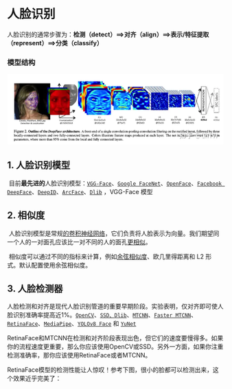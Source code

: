 # 人脸识别

人脸识别的通常步骤为：**检测（detect）==>对齐（align）==>表示/特征提取（represent）==>分类（classify）**

### **模型结构**

![img](./assets/v2-714dd80efe305299e2f204e59e47c259_720w.webp)

## 1. 人脸识别模型

​	目前**最先进的**人脸识别模型：[`VGG-Face`](https://sefiks.com/2018/08/06/deep-face-recognition-with-keras/)、[`Google FaceNet`](https://sefiks.com/2018/09/03/face-recognition-with-facenet-in-keras/)、[`OpenFace`](https://sefiks.com/2019/07/21/face-recognition-with-openface-in-keras/)、[`Facebook DeepFace`](https://sefiks.com/2020/02/17/face-recognition-with-facebook-deepface-in-keras/)、[`DeepID`](https://sefiks.com/2020/06/16/face-recognition-with-deepid-in-keras/)、[`ArcFace`](https://sefiks.com/2020/12/14/deep-face-recognition-with-arcface-in-keras-and-python/)、[`Dlib`](https://sefiks.com/2020/07/11/face-recognition-with-dlib-in-python/) ，VGG-Face 模型

## 2. 相似度

​	人脸识别模型是常规[的卷积神经网络](https://sefiks.com/2018/03/23/convolutional-autoencoder-clustering-images-with-neural-networks/)，它们负责将人脸表示为向量。我们期望同一个人的一对面孔应该比一对不同的人的面孔[更相似](https://sefiks.com/2020/05/22/fine-tuning-the-threshold-in-face-recognition/)。

​	相似度可以通过不同的指标来计算，例如[余弦相似度](https://sefiks.com/2018/08/13/cosine-similarity-in-machine-learning/)、欧几里得距离和 L2 形式。默认配置使用余弦相似度。

## 3. **人脸检测器**

​	人脸检测和对齐是现代人脸识别管道的重要早期阶段。实验表明，仅对齐即可使人脸识别准确率提高近1%。[`OpenCV`](https://sefiks.com/2020/02/23/face-alignment-for-face-recognition-in-python-within-opencv/)、[`SSD、`](https://sefiks.com/2020/08/25/deep-face-detection-with-opencv-in-python/)[`Dlib`](https://sefiks.com/2020/07/11/face-recognition-with-dlib-in-python/)、[`MTCNN`](https://sefiks.com/2020/09/09/deep-face-detection-with-mtcnn-in-python/)、[`Faster MTCNN`](https://github.com/timesler/facenet-pytorch)、[`RetinaFace`](https://sefiks.com/2021/04/27/deep-face-detection-with-retinaface-in-python/)、[`MediaPipe`](https://sefiks.com/2022/01/14/deep-face-detection-with-mediapipe/)、[`YOLOv8 Face`](https://github.com/derronqi/yolov8-face) 和 [`YuNet`](https://github.com/ShiqiYu/libfacedetection) 

​	RetinaFace和MTCNN在检测和对齐阶段表现出色，但它们的速度要慢得多。如果你的流程速度更重要，那么你应该使用OpenCV或SSD。另外一方面，如果你注重检测准确率，那你应该使用RetinaFace或者MTCNN。

​	RetinaFace模型的检测性能让人惊叹！参考下图，很小的脸都可以检测出来，这个效果近乎完美了：


